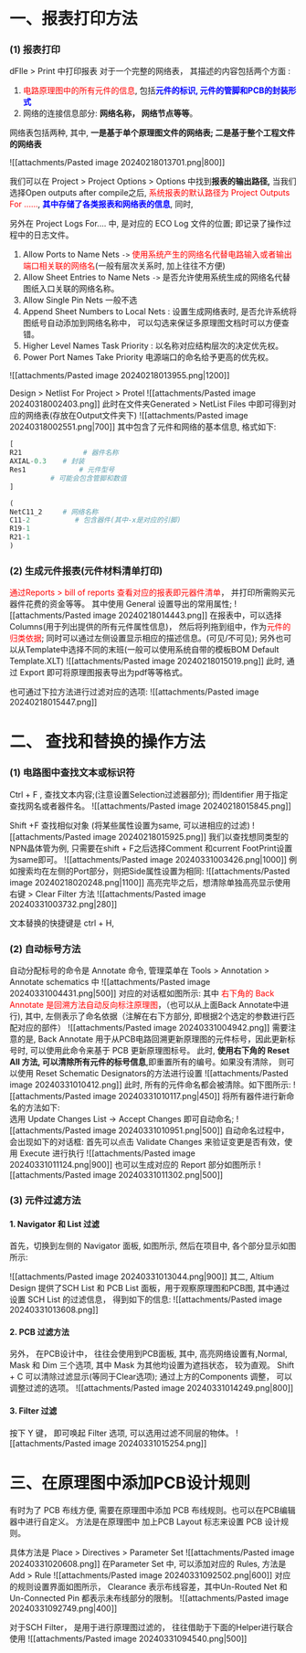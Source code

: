 # 一、报表打印方法
### (1) 报表打印
dFIle > Print 中打印报表
对于一个完整的网络表， 其描述的内容包括两个方面 : 
1. <mark style="background: transparent; color: red">电路原理图中的所有元件的信息</mark>, 包括<b><mark style="background: transparent; color: blue">元件的标识, 元件的管脚和PCB的封装形式</mark></b>
2.  网络的连接信息部分:  **网络名称， 网络节点等等**。 

网络表包括两种, 其中, **一是基于单个原理图文件的网络表;  二是基于整个工程文件的网络表**

![[attachments/Pasted image 20240218013701.png|800]]

我们可以在 Project > Project Options > Options 中找到**报表的输出路径,**  当我们选择Open outputs after compile之后, <mark style="background: transparent; color: red">系统报表的默认路径为 Project Outputs For ......</mark>, <b><mark style="background: transparent; color: blue">其中存储了各类报表和网络表的信息</mark></b>,  同时, 

另外在 Project Logs For.... 中, 是对应的 ECO Log 文件的位置; 即记录了操作过程中的日志文件。 
1. Allow Ports to Name Nets `->` <mark style="background: transparent; color: red">使用系统产生的网络名代替电路输入或者输出端口相关联的网络名</mark>(一般有层次关系时, 加上往往不方便)
2. Allow Sheet Entries to Name Nets `->` 是否允许使用系统生成的网络名代替图纸入口关联的网络名称。
3. Allow Single Pin Nets 一般不选
4. Append Sheet Numbers to Local Nets : 设置生成网络表时, 是否允许系统将图纸号自动添加到网络名称中， 可以勾选来保证多原理图文档时可以方便查错。
5. Higher Level Names Task Priority : 以名称对应结构层次的决定优先权。 
6. Power Port Names Take Priority 电源端口的命名给予更高的优先权。

![[attachments/Pasted image 20240218013955.png|1200]]

Design > Netlist For Project  > Protel 
![[attachments/Pasted image 20240318002403.png]]
此时在文件夹Generated  > NetList Files 中即可得到对应的网络表(存放在Output文件夹下)
![[attachments/Pasted image 20240318002551.png|700]]
其中包含了元件和网络的基本信息, 格式如下: 
```python
[
R21               # 器件名称
AXIAL-0.3    # 封装
Res1             # 元件型号
		  # 可能会包含管脚和数值
]

(                    
NetC11_2     # 网络名称 
C11-2           # 包含器件(其中-x是对应的引脚)
R19-1           
R21-1
)
```

### (2) 生成元件报表(元件材料清单打印) 
<mark style="background: transparent; color: red">通过Reports > bill of reports 查看对应的报表即元器件清单</mark>， 并打印所需购买元器件花费的资金等等。 其中使用 General 设置导出的常用属性;
![[attachments/Pasted image 20240218014443.png]]
在报表中，可以选择Columns(用于列出提供的所有元件属性信息)， 然后将列拖到组中，作为<mark style="background: transparent; color: red">元件的归类依据</mark>; 同时可以通过左侧设置显示相应的描述信息。(可见/不可见); 另外也可以从Template中选择不同的末班(一般可以使用系统自带的模板BOM Default Template.XLT)
![[attachments/Pasted image 20240218015019.png]]
此时, 通过 Export 即可将原理图报表导出为pdf等等格式。

也可通过下拉方法进行过滤对应的选项:
![[attachments/Pasted image 20240218015447.png]]

# 二、 查找和替换的操作方法
### (1) 电路图中查找文本或标识符
Ctrl + F , 查找文本内容;(注意设置Selection过滤器部分); 而Identifier 用于指定 查找网名或者器件名。
![[attachments/Pasted image 20240218015845.png]] 

Shift +F 查找相似对象 (将某些属性设置为same, 可以进相应的过滤)
![[attachments/Pasted image 20240218015925.png]]
我们以查找想同类型的NPN晶体管为例, 只需要在shift + F之后选择Comment 和current FootPrint设置为same即可。
![[attachments/Pasted image 20240331003426.png|1000]]
例如搜索均在左侧的Port部分，则把Side属性设置为相同:
![[attachments/Pasted image 20240218020248.png|1100]]
高亮完毕之后，想清除单独高亮显示使用右键 > Clear Filter 方法
![[attachments/Pasted image 20240331003732.png|280]]

文本替换的快捷键是 ctrl + H, 
### (2) 自动标号方法 
自动分配标号的命令是 Annotate 命令, 管理菜单在 Tools > Annotation > Annotate schematics 中
![[attachments/Pasted image 20240331004431.png|500]]
对应的对话框如图所示:
其中 <mark style="background: transparent; color: red">右下角的 Back Annotate 是回溯方法自动反向标注原理图</mark>，（也可以从上面Back Annotate中进行), 其中, 左侧表示了命名依据（注解在右下方部分, 即根据2个选定的参数进行匹配对应的部件）
![[attachments/Pasted image 20240331004942.png]]
需要注意的是, Back Annotate 用于从PCB电路回溯更新原理图的元件标号，因此更新标号时, 可以使用此命令来基于 PCB 更新原理图标号。
此时, **使用右下角的 Reset All 方法, 可以清除所有元件的标号信息**,即重置所有的编号。如果没有清除， 则可以使用 Reset Schematic Designators的方法进行设置
![[attachments/Pasted image 20240331010412.png]]
此时, 所有的元件命名都会被清除。如下图所示:
![[attachments/Pasted image 20240331010117.png|450]]
将所有器件进行新命名的方法如下:  
选用 Update Changes List -> Accept Changes 即可自动命名;
![[attachments/Pasted image 20240331010951.png|500]]
自动命名过程中， 会出现如下的对话框: 首先可以点击 Validate Changes 来验证变更是否有效，使用 Execute 进行执行
![[attachments/Pasted image 20240331011124.png|900]]
也可以生成对应的 Report 部分如图所示
![[attachments/Pasted image 20240331011302.png|500]]
### (3) 元件过滤方法
#### 1.  Navigator 和 List 过滤 
首先，切换到左侧的 Navigator 面板, 如图所示, 然后在项目中, 各个部分显示如图所示:

![[attachments/Pasted image 20240331013044.png|900]]
其二, Altium Design 提供了SCH List 和 PCB List 面板，用于观察原理图和PCB图, 其中通过设置 SCH List 的过滤信息， 得到如下的信息:
![[attachments/Pasted image 20240331013608.png]]

#### 2. PCB 过滤方法 
另外， 在PCB设计中， 往往会使用到PCB面板, 其中, 高亮网络设置有,Normal,  Mask 和 Dim 三个选项, 其中 Mask 为其他均设置为遮挡状态， 较为直观。
Shift + C 可以清除过滤显示(等同于Clear选项); 
通过上方的Components 调整， 可以调整过滤的选项。 
![[attachments/Pasted image 20240331014249.png|800]]

#### 3. Filter 过滤 
按下 Y 键， 即可唤起 Filter 选项, 可以选用过滤不同层的物体。
![[attachments/Pasted image 20240331015254.png]]

# 三、在原理图中添加PCB设计规则
有时为了 PCB 布线方便, 需要在原理图中添加 PCB 布线规则。也可以在PCB编辑器中进行自定义。
方法是在原理图中 加上PCB Layout 标志来设置 PCB 设计规则。

具体方法是 Place > Directives > Parameter Set 
![[attachments/Pasted image 20240331020608.png]]
在Parameter Set 中, 可以添加对应的 Rules,  方法是 Add > Rule 
![[attachments/Pasted image 20240331092502.png|600]]
对应的规则设置界面如图所示，
Clearance 表示布线容差，其中Un-Routed Net 和 Un-Connected Pin 都表示未布线部分的限制。
![[attachments/Pasted image 20240331092749.png|400]]

对于SCH Filter， 是用于进行原理图过滤的， 往往借助于下面的Helper进行联合使用
![[attachments/Pasted image 20240331094540.png|500]]

